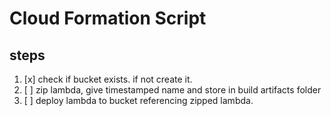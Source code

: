 # Cloud Formation Script

## steps

1. [x] check if bucket exists. if not create it.
2. [ ] zip lambda, give timestamped name and store in build artifacts folder
3. [ ] deploy lambda to bucket referencing zipped lambda.